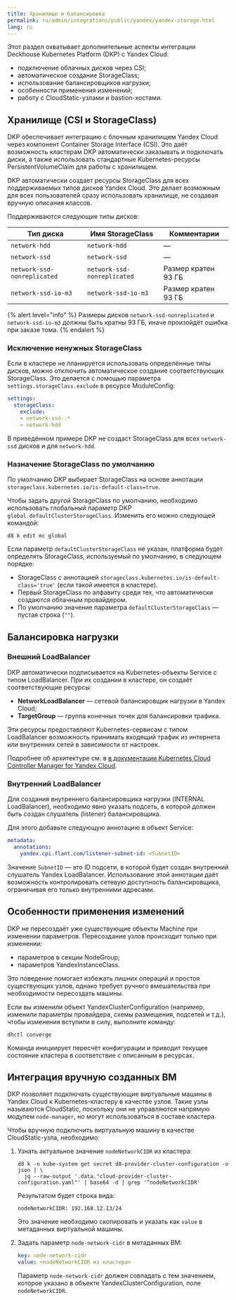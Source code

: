 ```yaml
---
title: Хранилище и балансировка
permalink: ru/admin/integrations/public/yandex/yandex-storage.html
lang: ru
---
```


Этот раздел охватывает дополнительные аспекты интеграции Deckhouse Kubernetes Platform (DKP) с Yandex Cloud:

- подключение облачных дисков через CSI;
- автоматическое создание StorageClass;
- использование балансировщиков нагрузки;
- особенности применения изменений;
- работу с CloudStatic-узлами и bastion-хостами.

## Хранилище (CSI и StorageClass)

DKP обеспечивает интеграцию с блочным хранилищем Yandex Cloud через компонент Container Storage Interface (CSI). Это даёт возможность кластерам DKP автоматически заказывать и подключать диски, а также использовать стандартные Kubernetes-ресурсы PersistentVolumeClaim для работы с хранилищем.

DKP автоматически создает ресурсы StorageClass для всех поддерживаемых типов дисков Yandex Cloud. Это делает возможным для всех пользователей сразу использовать хранилище, не создавая вручную описания классов.

Поддерживаются следующие типы дисков:

| Тип диска                 | Имя StorageClass          | Комментарии              |
|--------------------------|---------------------------|--------------------------|
| `network-hdd`            | `network-hdd`             | —                        |
| `network-ssd`            | `network-ssd`             | —                        |
| `network-ssd-nonreplicated` | `network-ssd-nonreplicated` | Размер кратен 93 ГБ      |
| `network-ssd-io-m3`      | `network-ssd-io-m3`       | Размер кратен 93 ГБ      |

{% alert level="info" %}
Размеры дисков `network-ssd-nonreplicated` и `network-ssd-io-m3` должны быть кратны 93 ГБ, иначе произойдёт ошибка при заказе тома.
{% endalert %}

### Исключение ненужных StorageClass

Если в кластере не планируется использовать определённые типы дисков, можно отключить автоматическое создание соответствующих StorageClass. Это делается с помощью параметра `settings.storageClass.exclude` в ресурсе ModuleConfig:

```yaml
settings:
  storageClass:
    exclude:
    - network-ssd-.*
    - network-hdd
```

В приведённом примере DKP не создаст StorageClass для всех `network-ssd` дисков и для `network-hdd`.

### Назначение StorageClass по умолчанию

По умолчанию DKP выбирает StorageClass на основе аннотации `storageclass.kubernetes.io/is-default-class=true`.

Чтобы задать другой StorageClass по умолчанию, необходимо использовать глобальный параметр DKP `global.defaultClusterStorageClass`. Изменить его можно следующей командой:

```shell
d8 k edit mc global
```

Если параметр `defaultClusterStorageClass` не указан, платформа будет определять StorageClass, используемый по умолчанию, в следующем порядке:

- StorageClass с аннотацией `storageclass.kubernetes.io/is-default-class='true'` (если такой имеется в кластере).
- Первый StorageClass по алфавиту среди тех, что автоматически создаются облачным провайдером.
- По умолчанию значение параметра `defaultClusterStorageClass` — пустая строка (`""`).

## Балансировка нагрузки

### Внешний LoadBalancer

DKP автоматически подписывается на Kubernetes-объекты Service с типом LoadBalancer. При их создании в кластере, он создаёт соответствующие ресурсы:

- **NetworkLoadBalancer** — сетевой балансировщик нагрузки в Yandex Cloud;
- **TargetGroup** — группа конечных точек для балансировки трафика.

Эти ресурсы предоставляют Kubernetes-сервисам с типом LoadBalancer возможность принимать входящий трафик из интернета или внутренних сетей в зависимости от настроек.

Подробнее об архитектуре см. в [в документации Kubernetes Cloud Controller Manager for Yandex Cloud](https://github.com/flant/yandex-cloud-controller-manager).

### Внутренний LoadBalancer

Для создания внутреннего балансировщика нагрузки (INTERNAL LoadBalancer), необходимо явно указать подсеть, в которой должен быть создан слушатель (listener) балансировщика.

Для этого добавьте следующую аннотацию в объект Service:

```yaml
metadata:
  annotations:
    yandex.cpi.flant.com/listener-subnet-id: <SubnetID>
```

Значение `SubnetID` — это ID подсети, в которой будет создан внутренний слушатель Yandex LoadBalancer. Использование этой аннотации даёт возможность контролировать сетевую доступность балансировщика, ограничивая его только внутренними адресами.

## Особенности применения изменений

DKP не пересоздаёт уже существующие объекты Machine при изменении параметров.
Пересоздание узлов происходит только при изменении:

- параметров в секции NodeGroup;
- параметров YandexInstanceClass.

Это поведение помогает избежать лишних операций и простоя существующих узлов, однако требует ручного вмешательства при необходимости пересоздать машины.

Если вы изменили объект YandexClusterConfiguration (например, изменили параметры провайдера, схемы размещения, подсетей и т.д.), чтобы изменения вступили в силу, выполните команду:

```shell
dhctl converge
```

Команда инициирует пересчёт конфигурации и приводит текущее состояние кластера в соответствие с описанным в ресурсах.

## Интеграция вручную созданных ВМ

DKP позволяет подключать существующие виртуальные машины в Yandex Cloud к Kubernetes-кластеру в качестве узлов. Такие узлы называются CloudStatic, поскольку они не управляются напрямую модулем `node-manager`, но могут использоваться в составе кластера.

Чтобы вручную подключить виртуальную машину в качестве CloudStatic-узла, необходимо:

1. Узнать актуальное значение `nodeNetworkCIDR` из кластера:

   ```shell
   d8 k -n kube-system get secret d8-provider-cluster-configuration -o json | \
     jq --raw-output '.data."cloud-provider-cluster-configuration.yaml"' | base64 -d | grep '^nodeNetworkCIDR'
   ```

   Результатом будет строка вида:

   ```console
   nodeNetworkCIDR: 192.168.12.13/24
   ```

   Это значение необходимо скопировать и указать как `value` в метаданных виртуальной машины.

1. Задать параметр `node-network-cidr` в метаданных ВМ:

   ```yaml
   key: node-network-cidr
   value: <nodeNetworkCIDR из кластера>
   ```

   Параметр `node-network-cidr` должен совпадать с тем значением, которое указано в объекте YandexClusterConfiguration, поле `nodeNetworkCIDR`.
